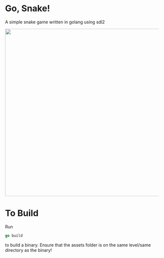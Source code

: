 # Go, Snake!
A simple snake game written in golang using sdl2

<image width=550 height=550 src="https://i.imgur.com/c4nKjHg.png"></image>

# To Build
Run
```go
go build
```
to build a binary. Ensure that the assets folder is on the same level/same directory as the binary!
